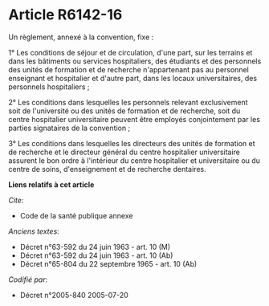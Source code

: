 # Article R6142-16

Un règlement, annexé à la convention, fixe :

1° Les conditions de séjour et de circulation, d'une part, sur les terrains et dans les bâtiments ou services hospitaliers,
des étudiants et des personnels des unités de formation et de recherche n'appartenant pas au personnel enseignant et
hospitalier et d'autre part, dans les locaux universitaires, des personnels hospitaliers ;

2° Les conditions dans lesquelles les personnels relevant exclusivement soit de l'université ou des unités de formation et de
recherche, soit du centre hospitalier universitaire peuvent être employés conjointement par les parties signataires de la
convention ;

3° Les conditions dans lesquelles les directeurs des unités de formation et de recherche et le directeur général du centre
hospitalier universitaire assurent le bon ordre à l'intérieur du centre hospitalier et universitaire ou du centre de soins,
d'enseignement et de recherche dentaires.

**Liens relatifs à cet article**

_Cite_:

  - Code de la santé publique annexe

_Anciens textes_:

  - Décret n°63-592 du 24 juin 1963 - art. 10 (M)
  - Décret n°63-592 du 24 juin 1963 - art. 10 (Ab)
  - Décret n°65-804 du 22 septembre 1965 - art. 10 (Ab)

_Codifié par_:

  - Décret n°2005-840 2005-07-20
